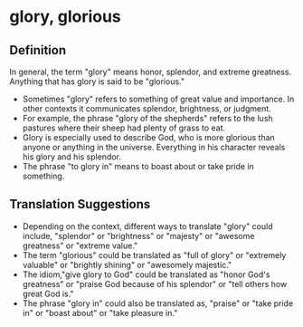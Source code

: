 # glory, glorious

## Definition

In general, the term "glory" means honor, splendor, and extreme greatness. Anything that has glory is said to be "glorious."

* Sometimes "glory" refers to something of great value and importance. In other contexts it communicates splendor, brightness, or judgment.
* For example, the phrase "glory of the shepherds" refers to the lush pastures where their sheep had plenty of grass to eat.
* Glory is especially used to describe God, who is more glorious than anyone or anything in the universe. Everything in his character reveals his glory and his splendor.
* The phrase "to glory in" means to boast about or take pride in something.


## Translation Suggestions



* Depending on the context, different ways to translate "glory" could include, "splendor" or "brightness" or "majesty" or "awesome greatness" or "extreme value."
* The term "glorious" could be translated as  "full of glory" or "extremely valuable" or "brightly shining" or "awesomely majestic."
* The idiom,"give glory to God" could be translated as "honor God's greatness" or "praise God because of his splendor" or "tell others how great God is."
* The phrase "glory in" could also be translated as, "praise" or "take pride in" or "boast about" or "take pleasure in."